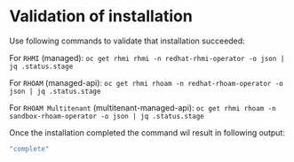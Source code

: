 # Validation of installation

Use following commands to validate that installation succeeded:

For `RHMI` (managed): `oc get rhmi rhmi -n redhat-rhmi-operator -o json | jq .status.stage`

For `RHOAM` (managed-api): `oc get rhmi rhoam -n redhat-rhoam-operator -o json | jq .status.stage `

For `RHOAM Multitenant` (multitenant-managed-api): `oc get rhmi rhoam -n sandbox-rhoam-operator -o json | jq .status.stage `

Once the installation completed the command wil result in following output:  
```yaml
"complete"
```